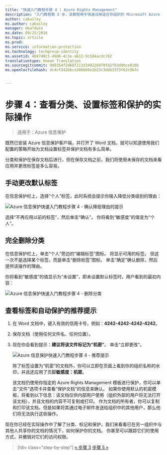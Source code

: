 ```yaml
---
title: "快速入门教程步骤 4 | Azure Rights Management"
description: "入门教程第 3 步，该教程用于快速试用适合你组织的 Microsoft Azure 信息保护，所需时间大概 30 分钟。"
author: cabailey
ms.author: cabailey
manager: mbaldwin
ms.date: 09/25/2016
ms.topic: article
ms.prod: 
ms.service: information-protection
ms.technology: techgroup-identity
ms.assetid: 468748c1-49d6-4c3e-a612-9c584acdc782
translationtype: Human Translation
ms.sourcegitcommit: 9d8354f2d68f211d349226970fd2f83dd0ce810b
ms.openlocfilehash: dc4cf3426bca306b66e2b23c3dd63373f62c9b7c


---
```


# <a name="step-4-see-classification-labeling-and-protection-in-action"></a>步骤 4：查看分类、设置标签和保护的实际操作 

>适用于：Azure 信息保护

既然已安装 Azure 信息保护客户端，并打开了 Word 文档，就可以知道使用我们配置的策略开始为文档设置标签并保护文档有多么简单。

分类和保护在保存文档后进行，但在保存文档之前，我们将使用未保存的文档来看应用并更改标签是多么容易。

## <a name="to-manually-change-our-default-label"></a>手动更改默认标签

在信息保护栏上，选择“个人”标签，此时系统会提示你输入降低分类级别的理由：

![Azure 信息保护快速入门教程步骤 4 - 确认降低理由的提示](../media/info-protect-lower-justification.png)

选择“不再应用以前的标签”，然后单击“确认”。 你将看到“敏感度”的值变为“个人”。

## <a name="to-remove-the-classification-completely"></a>完全删除分类

在信息保护栏上，单击“个人”旁边的“编辑标签”图标。 将显示可用的标签。 但这一次不是选择某个标签，而是单击“删除标签”图标。 单击“确定”确认删除，然后提供该操作的理由。  

你将看到“敏感度”的值显示为“未设置”，即未设置默认标签时，用户看到的最初内容：

![Azure 信息保护快速入门教程步骤 4 - 删除分类](../media/sensitivity-not-set.png)


## <a name="to-see-a-recommendation-prompt-for-labeling-and-automatic-protection"></a>查看标签和自动保护的推荐提示

1. 在 Word 文档中，键入有效的信用卡号，例如：**4242-4242-4242-4242**。 

2. 保存文档（使用任何文件名、任何位置）。 

3. 现在你会看到提示：**建议将该文件标记为“机密”**。 单击“立即更改”。

    ![Azure 信息保护快速入门教程步骤 4 - 推荐提示](../media/change-now.png)

    除了标签设置为“机密”的文档外，你可以立即在页面上看到你的组织名称的水印，并且还应用了页脚**敏感度：机密**。 

    该文档仍使用你指定的 Azure Rights Management 模板进行保护，你可以单击“文件”选项卡并查看“保护文档”的信息来确认。 如果你使用默认的机密模板，将看到以下信息：该文档仅供内部用户使用（组织外部的用户将无法打开该文档），并且文档的内容不可复制或打印。 作为文档的所有者，你可以复制和打印该文档，但是如果将其通过电子邮件发送给组织中的其他用户，那么他们将无法执行这些操作。

现在你已经在实际操作中了解了分类、标记和保护，我们来看看已在另一组织中与其他人共享你的文档的情况下，如何保护你的文档。 你甚至可以跟踪它们的使用方式，并撤销对它们的访问权限。

>[!div class="step-by-step"]
[« 步骤 3](infoprotect-tutorial-step3.md)
[步骤 5 »](infoprotect-tutorial-step5.md)



<!--HONumber=Nov16_HO2-->


